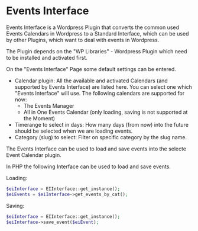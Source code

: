 # Events Interface

Events Interface is a Wordpress Plugin that converts the common used Events Calendars in Wordpress to a Standard Interface, which can be used by other Plugins, which want to deal with events in Wordpress.

The Plugin depends on the "WP Libraries" - Wordpress Plugin which need to be installed and activated first.

On the "Events Interface" Page some default settings can be entered.
* Calendar plugin: All the available and activated Calendars (and supported by Events Interface) are listed here. You can select one which "Events Interface" will use. The following calendars are supported for now:
  * The Events Manager
  * All in One Events Calendar (only loading, saving is not supported at the Moment)
* Timerange to select in days: How many days (from now) into the future should be selected when we are loading events.
* Category (slug) to select: Filter on specific category by the slug name.

The Events Interface can be used to load and save events into the selecte Event Calendar plugin.

In PHP the following Interface can be used to load and save events.

Loading:
```php
$eiInterface = EIInterface::get_instance();
$eiEvents = $eiInterface->get_events_by_cat();
```

Saving:
```php
$eiInterface = EIInterface::get_instance();
$eiInterface->save_event($eiEvent);
```
